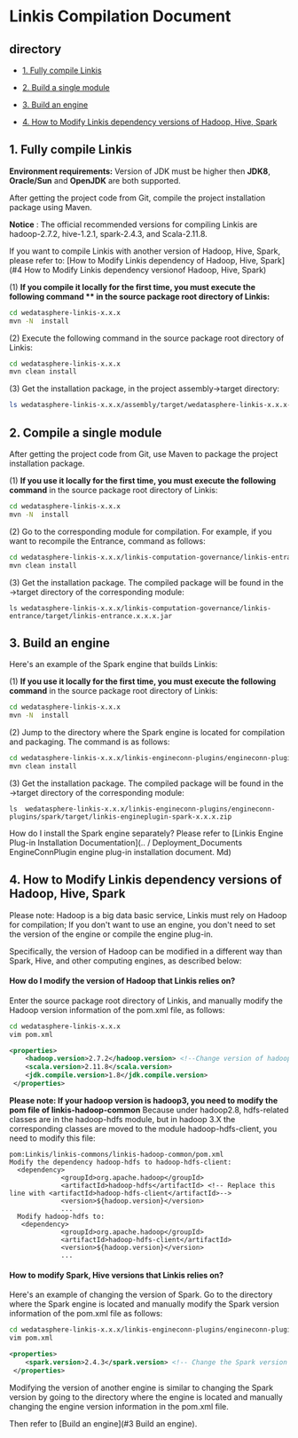 # Linkis Compilation Document

## directory

- [1. Fully compile Linkis](#1-Fully-compile-Linkis)

- [2. Build a single module](#2-Build-a-single-module)

- [3. Build an engine](#3-Build-an-engine)

- [4. How to Modify Linkis dependency versions of Hadoop, Hive, Spark](#4-How-to-Modify-Linkis-dependency-versions-of-Hadoop,-Hive,-Spark)

## 1. Fully compile Linkis

**Environment requirements:** Version of JDK must be higher then **JDK8**,  **Oracle/Sun** and **OpenJDK** are both supported.

After getting the project code from Git, compile the project installation package using Maven.

**Notice** : The official recommended versions for compiling Linkis are hadoop-2.7.2, hive-1.2.1, spark-2.4.3, and Scala-2.11.8.

If you want to compile Linkis with another version of Hadoop, Hive, Spark, please refer to: [How to Modify Linkis dependency of Hadoop, Hive, Spark](#4 How to Modify Linkis dependency versionof Hadoop, Hive, Spark)

(1) **If you compile it locally for the first time, you must execute the following command ** in the source package root directory of Linkis:**

```bash
cd wedatasphere-linkis-x.x.x
mvn -N  install
```

(2) Execute the following command in the source package root directory of Linkis:

```bash
cd wedatasphere-linkis-x.x.x
mvn clean install
```

(3) Get the installation package, in the project assembly->target directory:

```bash
ls wedatasphere-linkis-x.x.x/assembly/target/wedatasphere-linkis-x.x.x-dist.tar.gz
```

## 2. Compile a single module

After getting the project code from Git, use Maven to package the project installation package.

(1) **If you use it locally for the first time, you must execute the following command** in the source package root directory of Linkis:

```bash
cd wedatasphere-linkis-x.x.x
mvn -N  install
```

(2) Go to the corresponding module for compilation. For example, if you want to recompile the Entrance, command as follows:

```bash
cd wedatasphere-linkis-x.x.x/linkis-computation-governance/linkis-entrance
mvn clean install
```

(3) Get the installation package. The compiled package will be found in the ->target directory of the corresponding module:

```
ls wedatasphere-linkis-x.x.x/linkis-computation-governance/linkis-entrance/target/linkis-entrance.x.x.x.jar
```

## 3. Build an engine

Here's an example of the Spark engine that builds Linkis:

(1) **If you use it locally for the first time, you must execute the following command** in the source package root directory of Linkis:

```bash
cd wedatasphere-linkis-x.x.x
mvn -N  install
```

(2) Jump to the directory where the Spark engine is located for compilation and packaging. The command is as follows:

```bash
cd wedatasphere-linkis-x.x.x/linkis-engineconn-plugins/engineconn-plugins/spark
mvn clean install
```

(3) Get the installation package. The compiled package will be found in the ->target directory of the corresponding module:

```
ls  wedatasphere-linkis-x.x.x/linkis-engineconn-plugins/engineconn-plugins/spark/target/linkis-engineplugin-spark-x.x.x.zip
```

How do I install the Spark engine separately? Please refer to [Linkis Engine Plug-in Installation Documentation](.. / Deployment_Documents EngineConnPlugin engine plug-in installation document. Md)

## 4. How to Modify Linkis dependency versions of Hadoop, Hive, Spark

Please note: Hadoop is a big data basic service, Linkis must rely on Hadoop for compilation;
If you don't want to use an engine, you don't need to set the version of the engine or compile the engine plug-in.

Specifically, the version of Hadoop can be modified in a different way than Spark, Hive, and other computing engines, as described below:

#### How do I modify the version of Hadoop that Linkis relies on?

Enter the source package root directory of Linkis, and manually modify the Hadoop version information of the pom.xml file, as follows:

```bash
cd wedatasphere-linkis-x.x.x
vim pom.xml
```

```xml
<properties>
    <hadoop.version>2.7.2</hadoop.version> <!--Change version of hadoop here-->
    <scala.version>2.11.8</scala.version>
    <jdk.compile.version>1.8</jdk.compile.version>
 </properties>

```

**Please note: If your hadoop version is hadoop3, you need to modify the pom file of linkis-hadoop-common**
Because under hadoop2.8, hdfs-related classes are in the hadoop-hdfs module, but in hadoop 3.X the corresponding classes are moved to the module hadoop-hdfs-client, you need to modify this file:

```
pom:Linkis/linkis-commons/linkis-hadoop-common/pom.xml
Modify the dependency hadoop-hdfs to hadoop-hdfs-client:
  <dependency>
             <groupId>org.apache.hadoop</groupId>
             <artifactId>hadoop-hdfs</artifactId> <!-- Replace this line with <artifactId>hadoop-hdfs-client</artifactId>-->
             <version>${hadoop.version}</version>
             ...
  Modify hadoop-hdfs to:
   <dependency>
             <groupId>org.apache.hadoop</groupId>
             <artifactId>hadoop-hdfs-client</artifactId>
             <version>${hadoop.version}</version>
             ...
```

#### How to modify Spark, Hive versions that Linkis relies on?

Here's an example of changing the version of Spark. Go to the directory where the Spark engine is located and manually modify the Spark version information of the pom.xml file as follows:

```bash
cd wedatasphere-linkis-x.x.x/linkis-engineconn-plugins/engineconn-plugins/spark
vim pom.xml
```

```xml
<properties>
    <spark.version>2.4.3</spark.version> <!-- Change the Spark version number here -->
 </properties>

```

Modifying the version of another engine is similar to changing the Spark version by going to the directory where the engine is located and manually changing the engine version information in the pom.xml file.

Then refer to  [Build an engine](#3 Build an engine).

